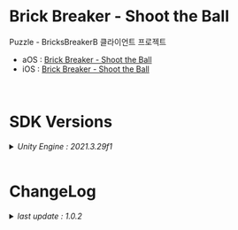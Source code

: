 # Brick Breaker - Shoot the Ball

Puzzle - BricksBreakerB 클라이언트 프로젝트

+ aOS : [Brick Breaker - Shoot the Ball](https://play.google.com/store/apps/details?id=com.ninetap.brickbreaker&hl=en&gl=US)
+ iOS : [Brick Breaker - Shoot the Ball](https://apps.apple.com/app/id6449016807)

<br>

# SDK Versions
<details>
<summary markdown="span"><em>Unity Engine : 2021.3.29f1</em></summary>
<br>

---
+ UnityPackage Version
   - External Dependency Manager : 1.2.176
   - AppsFlyer : 6.12.10
   - Firebase : 11.0.0
   - Facebook : 16.0.1
   - IronSource : 7.3.1.1
   - In App Purchasing : 4.9.3

</details>

<br>

# ChangeLog

<details>
<summary markdown="span"><em>last update : 1.0.2</em></summary>
<br>

---
+ 1.0.2
   - iOS LZ4 해제

---
+ 1.0.1
   - 레벨 업데이트 (190)

---
+ 1.0.0
   - 출시 버전 배포

---
+ 0.0.15
   - Prototype 배포

---
+ 0.0.1
   - Kick Off

</details>